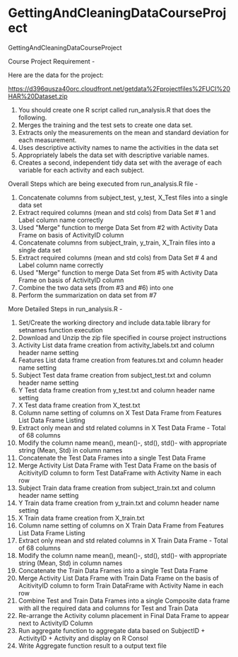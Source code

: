 GettingAndCleaningDataCourseProject
===================================

GettingAndCleaningDataCourseProject

Course Project Requirement -

Here are the data for the project: 

https://d396qusza40orc.cloudfront.net/getdata%2Fprojectfiles%2FUCI%20HAR%20Dataset.zip 

1. You should create one R script called run_analysis.R that does the following. 
2. Merges the training and the test sets to create one data set.
3. Extracts only the measurements on the mean and standard deviation for each measurement. 
4. Uses descriptive activity names to name the activities in the data set
5. Appropriately labels the data set with descriptive variable names. 
6. Creates a second, independent tidy data set with the average of each variable for each activity and each subject. 


Overall Steps which are being executed from run_analysis.R file -

1. Concatenate columns from subject_test, y_test, X_Test files into a single data set
2. Extract required columns (mean and std cols) from Data Set # 1 and Label column name correctly
3. Used "Merge" function to merge Data Set from #2 with Activity Data Frame on basis of ActivityID column
4. Concatenate columns from subject_train, y_train, X_Train files into a single data set
5. Extract required columns (mean and std cols) from Data Set # 4 and Label column name correctly
6. Used "Merge" function to merge Data Set from #5 with Activity Data Frame on basis of ActivityID column
7. Combine the two data sets (from #3 and #6) into one
8. Perform the summarization on data set from #7

More Detailed Steps in run_analysis.R -

1. Set/Create the working directory and include data.table library for setnames function execution
2. Download and Unzip the zip file specified in course project instructions
3. Activity List data frame creation from activity_labels.txt and column header name setting
4.  Features List data frame creation from features.txt and column header name setting
5.  Subject Test data frame creation from subject_test.txt and column header name setting
6.  Y Test data frame creation from y_test.txt and column header name setting
7.  X Test data frame creation from X_test.txt
8.  Column name setting of columns on X Test Data Frame from Features List Data Frame Listing
9.  Extract only mean and std related columns in X Test Data Frame - Total of 68 columns
10.  Modify the column name mean(), mean()-, std(), std()- with appropriate string (Mean, Std) in column names
11.  Concatenate the Test Data Frames into a single Test Data Frame
12.  Merge Activity List Data Frame with Test Data Frame on the basis of AcitivityID column to form Test DataFrame with Activity Name in each row
13.  Subject Train data frame creation from subject_train.txt and column header name setting
14.  Y Train data frame creation from y_train.txt and column header name setting
15.  X Train data frame creation from X_train.txt
16.  Column name setting of columns on X Train Data Frame from Features List Data Frame Listing 
17.  Extract only mean and std related columns in X Train Data Frame  - Total of 68 columns
18.  Modify the column name mean(), mean()-, std(), std()- with appropriate string (Mean, Std) in column names
19.  Concatenate the Train Data Frames into a single Test Data Frame
20.  Merge Activity List Data Frame with Train Data Frame on the basis of AcitivityID column to form Train DataFrame with Activity Name in each row
21.  Combine Test and Train Data Frames into a single Composite data frame with all the required data and columns for Test and Train Data 
22.  Re-arrange the Activity column placement in Final Data Frame to appear next to ActivityID Column
23.  Run aggregate function to aggregate data based on SubjectID + ActivityID + Activity and display on R Consol
24.  Write Aggregate function result to a output text file
